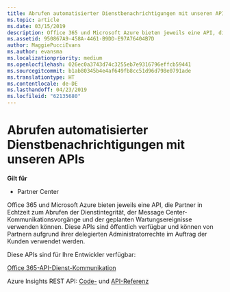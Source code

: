 ```yaml
---
title: Abrufen automatisierter Dienstbenachrichtigungen mit unseren APIs | Partner Center
ms.topic: article
ms.date: 03/15/2019
description: Office 365 und Microsoft Azure bieten jeweils eine API, die Partner in Echtzeit zum Abrufen der Dienstintegrität, der Message Center-Kommunikationsvorgänge und der geplanten Wartungsereignisse verwenden können.
ms.assetid: 950867A9-458A-4461-B9DD-E97A76404B7D
author: MaggiePucciEvans
ms.author: evansma
ms.localizationpriority: medium
ms.openlocfilehash: 026ec0a3743d74c3255eb7e9316796effcb59441
ms.sourcegitcommit: b1ab80345b4e4af649fb8cc51d96d798e0791ade
ms.translationtype: HT
ms.contentlocale: de-DE
ms.lasthandoff: 04/23/2019
ms.locfileid: "62135680"
---
```

# <a name="get-automated-service-notifications-with-our-apis"></a>Abrufen automatisierter Dienstbenachrichtigungen mit unseren APIs

**Gilt für**

-  Partner Center

Office 365 und Microsoft Azure bieten jeweils eine API, die Partner in Echtzeit zum Abrufen der Dienstintegrität, der Message Center-Kommunikationsvorgänge und der geplanten Wartungsereignisse verwenden können. Diese APIs sind öffentlich verfügbar und können von Partnern aufgrund ihrer delegierten Administratorrechte im Auftrag der Kunden verwendet werden.

Diese APIs sind für Ihre Entwickler verfügbar:

[Office 365-API-Dienst-Kommunikation](https://go.microsoft.com/fwlink/p/?LinkId=616899)

Azure Insights REST API: [Code-](https://go.microsoft.com/fwlink/p/?LinkId=617299) und [API-Referenz](https://go.microsoft.com/fwlink/p/?LinkId=617300)

 

 



